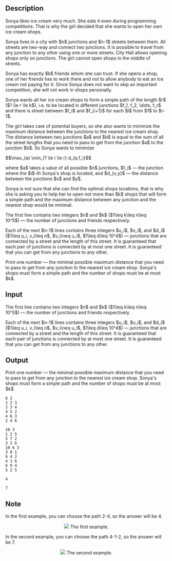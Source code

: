 ## Description

<div><p>Sonya likes ice cream very much. She eats it even during programming competitions. That is why the girl decided that she wants to open her own ice cream shops.</p><p>Sonya lives in a city with $n$ junctions and $n-1$ streets between them. All streets are two-way and connect two junctions. It is possible to travel from any junction to any other using one or more streets. City Hall allows opening shops only on junctions. The girl cannot open shops in the middle of streets. </p><p>Sonya has exactly $k$ friends whom she can trust. If she opens a shop, one of her friends has to work there and not to allow anybody to eat an ice cream not paying for it. Since Sonya does not want to skip an important competition, she will not work in shops personally.</p><p>Sonya wants all her ice cream shops to form a simple path of the length $r$ ($1 \le r \le k$), i.e. to be located in different junctions $f_1, f_2, \dots, f_r$ and there is street between $f_i$ and $f_{i+1}$ for each $i$ from $1$ to $r-1$.</p><p>The girl takes care of potential buyers, so she also wants to minimize the maximum distance between the junctions to the nearest ice cream shop. The distance between two junctions $a$ and $b$ is equal to the sum of all the street lengths that you need to pass to get from the junction $a$ to the junction $b$. So Sonya wants to <span class="tex-font-style-it">minimize</span></p><p>$$\max_{a} \min_{1 \le i \le r} d_{a,f_i}$$</p><p>where $a$ takes a value of all possible $n$ junctions, $f_i$&nbsp;— the junction where the $i$-th Sonya's shop is located, and $d_{x,y}$&nbsp;— the distance between the junctions $x$ and $y$.</p><p>Sonya is not sure that she can find the optimal shops locations, that is why she is asking you to help her to open not more than $k$ shops that will form a simple path and the maximum distance between any junction and the nearest shop would be minimal. </p></div><div class="input-specification"><p>The first line contains two integers $n$ and $k$ ($1\leq k\leq n\leq 10^5$)&nbsp;— the number of junctions and friends respectively.</p><p>Each of the next $n-1$ lines contains three integers $u_i$, $v_i$, and $d_i$ ($1\leq u_i, v_i\leq n$, $v_i\neq u_i$, $1\leq d\leq 10^4$)&nbsp;— junctions that are connected by a street and the length of this street. It is guaranteed that each pair of junctions is connected by at most one street. It is guaranteed that you can get from any junctions to any other.</p></div><div class="output-specification"><p>Print one number&nbsp;— the minimal possible maximum distance that you need to pass to get from any junction to the nearest ice cream shop. Sonya's shops must form a simple path and the number of shops must be at most $k$.</p></div>

## Input

<p>The first line contains two integers $n$ and $k$ ($1\leq k\leq n\leq 10^5$)&nbsp;— the number of junctions and friends respectively.</p><p>Each of the next $n-1$ lines contains three integers $u_i$, $v_i$, and $d_i$ ($1\leq u_i, v_i\leq n$, $v_i\neq u_i$, $1\leq d\leq 10^4$)&nbsp;— junctions that are connected by a street and the length of this street. It is guaranteed that each pair of junctions is connected by at most one street. It is guaranteed that you can get from any junctions to any other.</p>

## Output

<p>Print one number&nbsp;— the minimal possible maximum distance that you need to pass to get from any junction to the nearest ice cream shop. Sonya's shops must form a simple path and the number of shops must be at most $k$.</p>





```input1
6 2
1 2 3
2 3 4
4 5 2
4 6 3
2 4 6

```




```input2
10 3
1 2 5
5 7 2
3 2 6
10 6 3
3 8 1
6 4 2
4 1 6
6 9 4
5 2 5

```




```output1
4

```




```output2
7

```



## Note

<p>In the first example, you can choose the path 2-4, so the answer will be 4.</p><center> <img class="tex-graphics" src="file://ga2unwOp.png" style="max-width: 100.0%;max-height: 100.0%;">   <span class="tex-font-size-small">The first example.</span> </center><p>In the second example, you can choose the path 4-1-2, so the answer will be 7.</p><center> <img class="tex-graphics" src="file://hZpBCmgn.png" style="max-width: 100.0%;max-height: 100.0%;">   <span class="tex-font-size-small">The second example.</span> </center>
